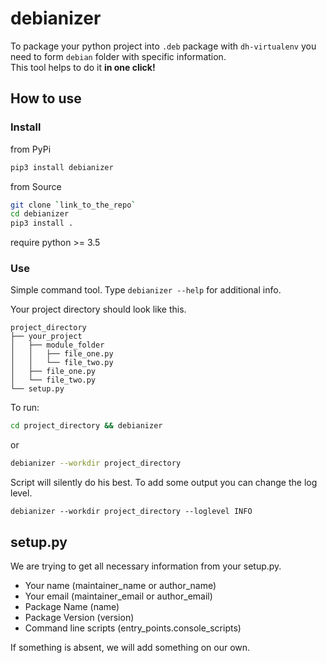 debianizer
===
To package your python project into `.deb` package with `dh-virtualenv` you need 
to form `debian` folder with specific information. <br>
This tool helps to do it **in one click!**
## How to use
### Install
from PyPi
```bash
pip3 install debianizer
```
from Source
```bash
git clone `link_to_the_repo`
cd debianizer
pip3 install .
```
require python >= 3.5

### Use
Simple command tool.
Type `debianizer --help` for additional info.

Your project directory should look like this.
```
project_directory
├── your_project
│   ├── module_folder
│   │   ├── file_one.py
│   │   └── file_two.py
│   ├── file_one.py
│   └── file_two.py
└── setup.py
```

To run:
```bash
cd project_directory && debianizer
```
or 
```bash
debianizer --workdir project_directory
```
Script will silently do his best.
To add some output you can change the log level.
```
debianizer --workdir project_directory --loglevel INFO
```
## setup.py
We are trying to get all necessary information from your setup.py. 
* Your name (maintainer_name or author_name)
* Your email (maintainer_email or author_email)
* Package Name (name)
* Package Version (version)
* Command line scripts (entry_points.console_scripts) 

If something is absent, we will add something on our own.
